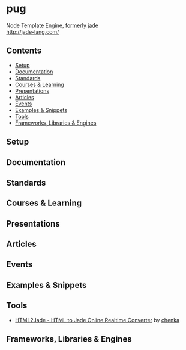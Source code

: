 # pug

Node Template Engine, [formerly jade](https://github.com/pugjs/pug/issues/2184)  
http://jade-lang.com/

## Contents

- [Setup](#setup)
- [Documentation](#documentation)
- [Standards](#standards)
- [Courses & Learning](#courses--learning)
- [Presentations](#presentations)
- [Articles](#articles)
- [Events](#events)
- [Examples & Snippets](#examples--snippets)
- [Tools](#tools)
- [Frameworks, Libraries & Engines](#frameworks-libraries--engines)

## Setup

## Documentation

## Standards

## Courses & Learning

## Presentations

## Articles

## Events

## Examples & Snippets

## Tools

- [HTML2Jade - HTML to Jade Online Realtime Converter](http://html2jade.org/) by [chenka](mailto:salanyot@gmail.com)

## Frameworks, Libraries & Engines
